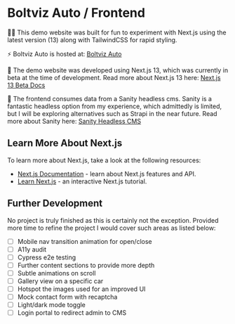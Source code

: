 # Boltviz Auto / Frontend

👨‍💻 This demo website was built for fun to experiment with Next.js using the latest version (13) along with TailwindCSS for rapid styling.

⚡️ Boltviz Auto is hosted at: [Boltviz Auto](https://boltviz-auto.netlify.app/)

🎨 The demo website was developed using Next.js 13, which was currently in beta at the time of development. Read more about Next.js 13 here: [Next.js 13 Beta Docs](https://beta.nextjs.org/docs) 

💽 The frontend consumes data from a Sanity headless cms. Sanity is a fantastic headless option from my experience, which admittedly is limited, but I will be exploring alternatives such as Strapi in the near future. Read more about Sanity here: [Sanity Headless CMS](https://www.sanity.io/headless-cms)

## Learn More About Next.js

To learn more about Next.js, take a look at the following resources:

- [Next.js Documentation](https://nextjs.org/docs) - learn about Next.js features and API.
- [Learn Next.js](https://nextjs.org/learn) - an interactive Next.js tutorial.

## Further Development

No project is truly finished as this is certainly not the exception. Provided more time to refine the project I would cover such areas as listed below:

- [ ] Mobile nav transition animation for open/close
- [ ] A11y audit
- [ ] Cypress e2e testing
- [ ] Further content sections to provide more depth
- [ ] Subtle animations on scroll
- [ ] Gallery view on a specific car
- [ ] Hotspot the images used for an improved UI
- [ ] Mock contact form with recaptcha
- [ ] Light/dark mode toggle
- [ ] Login portal to redirect admin to CMS
